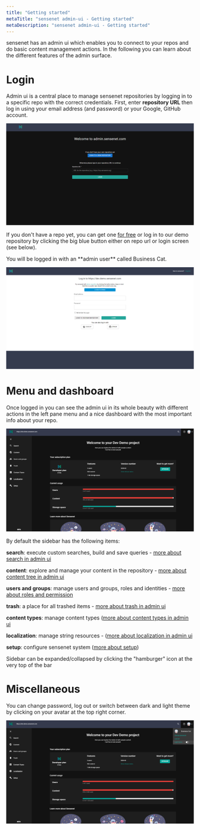 ```yaml
---
title: "Getting started"
metaTitle: "sensenet admin-ui - Getting started"
metaDescription: "sensenet admin-ui - Getting started"
---
```


sensenet has an admin ui which enables you to connect to your repos and do basic content management actions. In the following you can learn about the different features of the admin surface.

# Login

Admin ui is a central place to manage sensenet repositories by logging in to a specific repo with the correct credentials.
First, enter **repository URL** then log in using your email address (and password) or your Google, GitHub account.

![repo url](./img/adminui_repo.png)

If you don't have a repo yet, you can get one [for free](https://is.sensenet.com/Account/Registration?returnUrl=%2Fconnect%2Fauthorize%2Fcallback%3Fclient_id%3Dspa%26redirect_uri%3Dhttps%253A%252F%252Fprofile.sensenet.com%252Fauthentication%252Fcallback%26response_type%3Dcode%26scope%3Dopenid%2520profile%2520sensenet%26state%3Dde66e02398b748f5b102fe2fc8911be7%26code_challenge%3DOHs2GpcPZ_H9seg0sP-nd-f1J1in9IgGqadms7Jp-jU%26code_challenge_method%3DS256%26response_mode%3Dquery%26snrepo%3Dhttps%253A%252F%252Fsnover.service.sensenet.com) or log in to our demo repository by clicking the big blue button either on repo url or login screen (see below).

<note>
You will be logged in with an **admin user** called Business Cat.
</note>

![login](./img/admin-ui_logincredentials.png)

# Menu and dashboard
Once logged in you can see the admin ui in its whole beauty with different actions in the left pane menu and a nice dashboard with the most important info about your repo.

![dashboard](./img/dashboard_new.png)

By default the sidebar has the following items:

**search**: execute custom searches, build and save queries - [more about search in admin ui](/guides/search)

**content**: explore and manage your content in the repository - [more about content tree in admin ui](/guides/content-management/content-tree)

**users and groups**: manage users and groups, roles and identities - [more about roles and permission](/guides/roles-and-permissions)

**trash**: a place for all trashed items - [more about trash in admin ui](/guides/content-management/trash)

**content types**: manage content types ([more about content types in admin ui](/guides/content_types)

**localization**: manage string resources - ([more about localization in admin ui](/guides/localization)

**setup**: configure sensenet system ([more about setup](/guides/setup))

<note>
Sidebar can be expanded/collapsed by clicking the "hamburger" icon at the very top of the bar
</note>  

# Miscellaneous

You can change password, log out or switch between dark and light theme by clicking on your avatar at the top right corner.

![avatar](./img/logout_dark.png)
